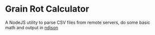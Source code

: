 # Grain Rot Calculator

A NodeJS utility to parse CSV files from remote servers, do some basic math and output in [ndjson](http://ndjson.org/)
